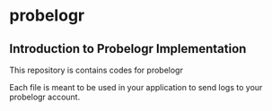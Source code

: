 # probelogr

## Introduction to Probelogr Implementation

This repository is contains codes for probelogr

Each file is meant to be used in your application to send logs to your probelogr account.

